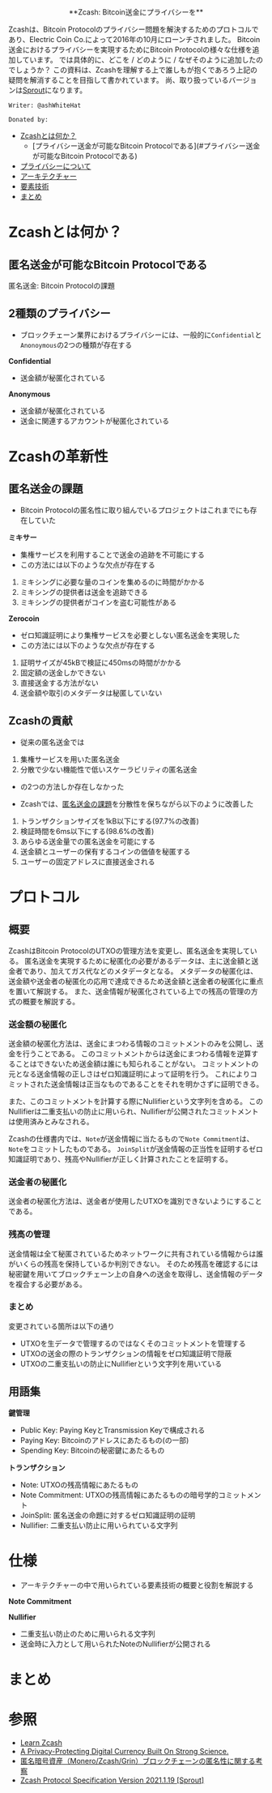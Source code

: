 <center>
  **Zcash: Bitcoin送金にプライバシーを**
</center>

Zcashは、Bitcoin Protocolのプライバシー問題を解決するためのプロトコルであり、Electric Coin Co.によって2016年の10月にローンチされました。
Bitcoin送金におけるプライバシーを実現するためにBitcoin Protocolの様々な仕様を追加しています。
では具体的に、どこを / どのように / なぜそのように追加したのでしょうか？
この資料は、Zcashを理解する上で誰しもが抱くであろう上記の疑問を解消することを目指して書かれています。
尚、取り扱っているバージョンは[Sprout](https://github.com/zcash/zips/blob/main/protocol/sprout.pdf)になります。

`Writer: @ashWhiteHat`

`Donated by: `

- [Zcashとは何か？](#zcashとは何か)
    - [プライバシー送金が可能なBitcoin Protocolである](#プライバシー送金が可能なBitcoin Protocolである)
- [プライバシーについて](#プライバシーについて)
- [アーキテクチャー](#アーキテクチャー)
- [要素技術](#要素技術)
- [まとめ](#まとめ)

# Zcashとは何か？

## 匿名送金が可能なBitcoin Protocolである

匿名送金: Bitcoin Protocolの課題

## 2種類のプライバシー

- ブロックチェーン業界におけるプライバシーには、一般的に`Confidential`と`Anonoymous`の2つの種類が存在する

**Confidential**
- 送金額が秘匿化されている

**Anonymous**
- 送金額が秘匿化されている
- 送金に関連するアカウントが秘匿化されている

# Zcashの革新性

## 匿名送金の課題

- Bitcoin Protocolの匿名性に取り組んでいるプロジェクトはこれまでにも存在していた

**ミキサー**
- 集権サービスを利用することで送金の追跡を不可能にする
- この方法には以下のような欠点が存在する
1. ミキシングに必要な量のコインを集めるのに時間がかかる
2. ミキシングの提供者は送金を追跡できる
3. ミキシングの提供者がコインを盗む可能性がある

**Zerocoin**
- ゼロ知識証明により集権サービスを必要としない匿名送金を実現した
- この方法には以下のような欠点が存在する
1. 証明サイズが45kBで検証に450msの時間がかかる
2. 固定額の送金しかできない
3. 直接送金する方法がない
4. 送金額や取引のメタデータは秘匿していない

## Zcashの貢献

- 従来の匿名送金では
1. 集権サービスを用いた匿名送金
2. 分散で少ない機能性で低いスケーラビリティの匿名送金
- の2つの方法しか存在しなかった

- Zcashでは、[匿名送金の課題](#匿名送金の課題)を分散性を保ちながら以下のように改善した
1. トランザクションサイズを1kB以下にする(97.7%の改善)
2. 検証時間を6ms以下にする(98.6%の改善)
3. あらゆる送金量での匿名送金を可能にする
4. 送金額とユーザーの保有するコインの価値を秘匿する
5. ユーザーの固定アドレスに直接送金される

# プロトコル

## 概要

ZcashはBitcoin ProtocolのUTXOの管理方法を変更し、匿名送金を実現している。
匿名送金を実現するために秘匿化の必要があるデータは、主に送金額と送金者であり、加えてガス代などのメタデータとなる。
メタデータの秘匿化は、送金額や送金者の秘匿化の応用で達成できるため送金額と送金者の秘匿化に重点を置いて解説する。
また、送金情報が秘匿化されている上での残高の管理の方式の概要を解説する。

### 送金額の秘匿化

送金額の秘匿化方法は、送金にまつわる情報のコミットメントのみを公開し、送金を行うことである。
このコミットメントからは送金にまつわる情報を逆算することはできないため送金額は誰にも知られることがない。
コミットメントの元となる送金情報の正しさはゼロ知識証明によって証明を行う。
これによりコミットされた送金情報は正当なものであることをそれを明かさずに証明できる。

また、このコミットメントを計算する際にNullifierという文字列を含める。
このNullifierは二重支払いの防止に用いられ、Nullifierが公開されたコミットメントは使用済みとみなされる。

Zcashの仕様書内では、`Note`が送金情報に当たるもので`Note Commitment`は、`Note`をコミットしたものである。
`JoinSplit`が送金情報の正当性を証明するゼロ知識証明であり、残高やNullifierが正しく計算されたことを証明する。

### 送金者の秘匿化

送金者の秘匿化方法は、送金者が使用したUTXOを識別できないようにすることである。

### 残高の管理

送金情報は全て秘匿されているためネットワークに共有されている情報からは誰がいくらの残高を保持しているか判別できない。
そのため残高を確認するには秘密鍵を用いてブロックチェーン上の自身への送金を取得し、送金情報のデータを複合する必要がある。

### まとめ

変更されている箇所は以下の通り
- UTXOを生データで管理するのではなくそのコミットメントを管理する
- UTXOの送金の際のトランザクションの情報をゼロ知識証明で隠蔽
- UTXOの二重支払いの防止にNullifierという文字列を用いている

## 用語集

**鍵管理**
- Public Key: Paying KeyとTransmission Keyで構成される
- Paying Key: Bitcoinのアドレスにあたるもの(の一部)
- Spending Key: Bitcoinの秘密鍵にあたるもの

**トランザクション**
- Note: UTXOの残高情報にあたるもの
- Note Commitment: UTXOの残高情報にあたるものの暗号学的コミットメント
- JoinSplit: 匿名送金の命題に対するゼロ知識証明の証明
- Nullifier: 二重支払い防止に用いられている文字列

# 仕様

- アーキテクチャーの中で用いられている要素技術の概要と役割を解説する

**Note Commitment**

**Nullifier**
- 二重支払い防止のために用いられる文字列
- 送金時に入力として用いられたNoteのNullifierが公開される

# まとめ

# 参照

- [Learn Zcash](https://z.cash/learn/who-created-zcash/)
- [A Privacy-Protecting Digital Currency Built On Strong Science.](https://www.binance.com/ja/research/projects/zcash)
- [匿名暗号資産（Monero/Zcash/Grin）ブロックチェーンの匿名性に関する考察](https://cir.nii.ac.jp/crid/1050292572094389888)
- [Zcash Protocol Specification Version 2021.1.19 [Sprout]](https://github.com/zcash/zips/blob/main/protocol/sprout.pdf)
